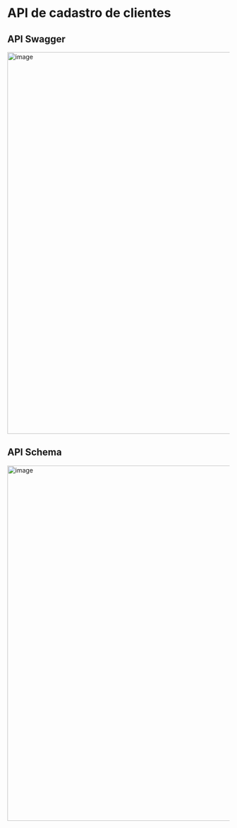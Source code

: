 <h1>API de cadastro de clientes</h1>
<h2>API Swagger</h2>
<img width="866" alt="image" src="https://github.com/Silva-Gabriel/Cadastro-de-Clientes-API/assets/69408374/82cccc11-c9e6-48cc-b026-fcc5bfed014c">
<h2>API Schema</h2>
<img width="806" alt="image" src="https://github.com/Silva-Gabriel/Cadastro-de-Clientes-API/assets/69408374/247edb0c-07c8-42ca-94d3-60bc699b5d26">
